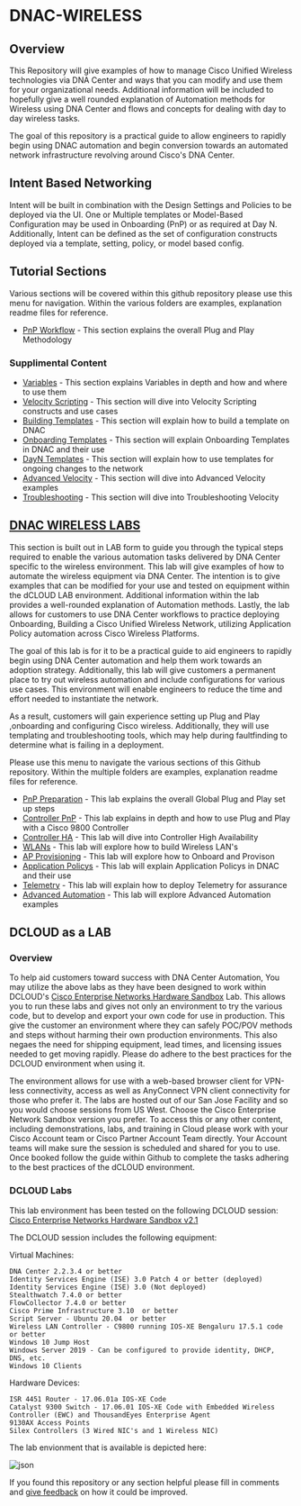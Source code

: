 # DNAC-WIRELESS 
## Overview
This Repository will give examples of how to manage Cisco Unified Wireless technologies via DNA Center and ways that you can modify and use them for your organizational needs. Additional information will be included to hopefully give a well rounded explanation of Automation methods for Wireless using DNA Center and flows and concepts for dealing with day to day wireless tasks.

The goal of this repository is a practical guide to allow engineers to rapidly begin using DNAC automation and begin conversion towards an automated network infrastructure revolving around Cisco's DNA Center. 

## Intent Based Networking
Intent will be built in combination with the Design Settings and Policies to be deployed via the UI. One or Multiple templates or Model-Based Configuration may be used in Onboarding (PnP) or as required at Day N. Additionally, Intent can be defined as the set of configuration constructs deployed via a template, setting, policy, or model based config.


## Tutorial Sections
Various sections will be covered within this github repository please use this menu for navigation. Within the various folders are examples, explanation readme files for reference.

* [PnP Workflow](./PnP-Workflow.md#pnp-workflow) - This section explains the overall Plug and Play Methodology

### Supplimental Content
* [Variables](./Variables.md#variables) - This section explains Variables in depth and how and where to use them
* [Velocity Scripting](./Velocity.md#velocity-scripting) - This section will dive into Velocity Scripting constructs and use cases
* [Building Templates](./Templates.md#building-templates) - This section will explain how to build a template on DNAC
* [Onboarding Templates](./Onboarding.md#onboarding-templates-and-flows) - This section will explain Onboarding Templates in DNAC and their use
* [DayN Templates](./DayN.md#day-n-templates-and-flows) - This section will explain how to use templates for ongoing changes to the network
* [Advanced Velocity](./AdvancedVelocity.md#advanced-velocity) - This section will dive into Advanced Velocity examples
* [Troubleshooting](./TroubleShoot.md#Troubleshooting) - This section will dive into Troubleshooting Velocity 

## [DNAC WIRELESS LABS](https://github.com/kebaldwi/DNAC-WIRELESS/tree/master/LABS#dnac-wireless-labs-)
This section is built out in LAB form to guide you through the typical steps required to enable the various automation tasks delivered by DNA Center specific to the wireless environment. This lab will give examples of how to automate the wireless equipment via DNA Center. The intention is to give examples that can be modified for your use and tested on equipment within the dCLOUD LAB environment. Additional information within the lab provides a well-rounded explanation of Automation methods. Lastly, the lab allows for customers to use DNA Center workflows to practice deploying Onboarding, Building a Cisco Unified Wireless Network, utilizing Application Policy automation across Cisco Wireless Platforms.

The goal of this lab is for it to be a practical guide to aid engineers to rapidly begin using DNA Center automation and help them work towards an adoption strategy. Additionally, this lab will give customers a permanent place to try out wireless automation and include configurations for various use cases. This environment will enable engineers to reduce the time and effort needed to instantiate the network.

As a result, customers will gain experience setting up Plug and Play ,onboarding and configuring Cisco wireless. Additionally, they will use templating and troubleshooting tools, which may help during faultfinding to determine what is failing in a deployment.

Please use this menu to navigate the various sections of this Github repository. Within the multiple folders are examples, explanation readme files for reference.

* [PnP Preparation](https://github.com/kebaldwi/DNAC-WIRELESS/blob/master/LABS/LAB1-PNP-PREP/) - This lab explains the overall Global Plug and Play set up steps
* [Controller PnP](https://github.com/kebaldwi/DNAC-WIRELESS/blob/master/LABS/LAB2-Pnp-Discovery/) - This lab explains in depth and how to use Plug and Play with a Cisco 9800 Controller
* [Controller HA](https://github.com/kebaldwi/DNAC-WIRELESS/blob/master/LABS/LAB3-Controller-HA/) - This lab will dive into Controller High Availability
* [WLANs](https://github.com/kebaldwi/DNAC-WIRELESS/blob/master/LABS/LAB4-WLANs/) - This lab will explore how to build Wireless LAN's
* [AP Provisioning](https://github.com/kebaldwi/DNAC-WIRELESS/blob/master/LABS/LAB5-AP-Provisioning/) - This lab will explore how to Onboard and Provison
* [Application Policys](https://github.com/kebaldwi/DNAC-WIRELESS/tree/master/LABS/LAB6-Application-Policy/) - This lab will explain Application Policys in DNAC and their use
* [Telemetry](https://github.com/kebaldwi/DNAC-WIRELESS/tree/master/LABS/LAB7-Telemetry-Enablement/) - This lab will explain how to deploy Telemetry for assurance
* [Advanced Automation](https://github.com/kebaldwi/DNAC-WIRELESS/tree/master/LABS/LAB8-Advanced-Automation/) - This lab will explore Advanced Automation examples 

## DCLOUD as a LAB
### Overview
To help aid customers toward success with DNA Center Automation, You may utilize the above labs as they have been designed to work within DCLOUD's [Cisco Enterprise Networks Hardware Sandbox](https://dcloud2-sjc.cisco.com/content/catalogue?search=Enterprise%20Networks%20Hardware%20Sandbox&screenCommand=openFilterScreen) Lab. This allows you to run these labs and gives not only an environment to try the various code, but to develop and export your own code for use in production. This give the customer an environment where they can safely POC/POV methods and steps without harming their own production environments. This also negaes the need for shipping equipment, lead times, and licensing issues needed to get moving rapidly. Please do adhere to the best practices for the DCLOUD environment when using it.

The environment allows for use with a web-based browser client for VPN-less connectivity, access as well as AnyConnect VPN client connectivity for those who prefer it. The labs are hosted out of our San Jose Facility and so you would choose sessions from US West. Choose the Cisco Enterprise Network Sandbox version you prefer. To access this or any other content, including demonstrations, labs, and training in Cloud please work with your Cisco Account team or Cisco Partner Account Team directly. Your Account teams will make sure the session is scheduled and shared for you to use. Once booked follow the guide within Github to complete the tasks adhering to the best practices of the dCLOUD environment.

### DCLOUD Labs
This lab environment has been tested on the following DCLOUD session: [Cisco Enterprise Networks Hardware Sandbox v2.1](https://dcloud2-rtp.cisco.com/content/demo/759521?returnPathTitleKey=favourites-view)

The DCLOUD session includes the following equipment:

Virtual Machines:

    DNA Center 2.2.3.4 or better
    Identity Services Engine (ISE) 3.0 Patch 4 or better (deployed)
    Identity Services Engine (ISE) 3.0 (Not deployed)
    Stealthwatch 7.4.0 or better
    FlowCollector 7.4.0 or better
    Cisco Prime Infrastructure 3.10  or better
    Script Server - Ubuntu 20.04  or better
    Wireless LAN Controller - C9800 running IOS-XE Bengaluru 17.5.1 code or better
    Windows 10 Jump Host 
    Windows Server 2019 - Can be configured to provide identity, DHCP, DNS, etc.
    Windows 10 Clients

Hardware Devices:

    ISR 4451 Router - 17.06.01a IOS-XE Code
    Catalyst 9300 Switch - 17.06.01 IOS-XE Code with Embedded Wireless Controller (EWC) and ThousandEyes Enterprise Agent
    9130AX Access Points
    Silex Controllers (3 Wired NIC's and 1 Wireless NIC)

The lab envionment that is available is depicted here:

![json](./LAB1-PNP-PREP/images/DCLOUD_Topology2.png?raw=true "Import JSON")

If you found this repository or any section helpful please fill in comments and [give feedback](https://app.smartsheet.com/b/form/f75ce15c2053435283a025b1872257fe) on how it could be improved.

